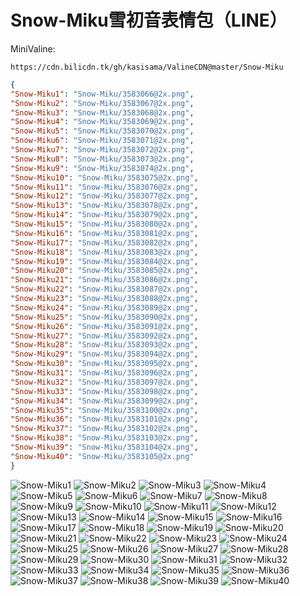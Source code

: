 # Snow-Miku雪初音表情包（LINE）

MiniValine:

`https://cdn.bilicdn.tk/gh/kasisama/ValineCDN@master/Snow-Miku`

```json
{
"Snow-Miku1": "Snow-Miku/3583066@2x.png",
"Snow-Miku2": "Snow-Miku/3583067@2x.png",
"Snow-Miku3": "Snow-Miku/3583068@2x.png",
"Snow-Miku4": "Snow-Miku/3583069@2x.png",
"Snow-Miku5": "Snow-Miku/3583070@2x.png",
"Snow-Miku6": "Snow-Miku/3583071@2x.png",
"Snow-Miku7": "Snow-Miku/3583072@2x.png",
"Snow-Miku8": "Snow-Miku/3583073@2x.png",
"Snow-Miku9": "Snow-Miku/3583074@2x.png",
"Snow-Miku10": "Snow-Miku/3583075@2x.png",
"Snow-Miku11": "Snow-Miku/3583076@2x.png",
"Snow-Miku12": "Snow-Miku/3583077@2x.png",
"Snow-Miku13": "Snow-Miku/3583078@2x.png",
"Snow-Miku14": "Snow-Miku/3583079@2x.png",
"Snow-Miku15": "Snow-Miku/3583080@2x.png",
"Snow-Miku16": "Snow-Miku/3583081@2x.png",
"Snow-Miku17": "Snow-Miku/3583082@2x.png",
"Snow-Miku18": "Snow-Miku/3583083@2x.png",
"Snow-Miku19": "Snow-Miku/3583084@2x.png",
"Snow-Miku20": "Snow-Miku/3583085@2x.png",
"Snow-Miku21": "Snow-Miku/3583086@2x.png",
"Snow-Miku22": "Snow-Miku/3583087@2x.png",
"Snow-Miku23": "Snow-Miku/3583088@2x.png",
"Snow-Miku24": "Snow-Miku/3583089@2x.png",
"Snow-Miku25": "Snow-Miku/3583090@2x.png",
"Snow-Miku26": "Snow-Miku/3583091@2x.png",
"Snow-Miku27": "Snow-Miku/3583092@2x.png",
"Snow-Miku28": "Snow-Miku/3583093@2x.png",
"Snow-Miku29": "Snow-Miku/3583094@2x.png",
"Snow-Miku30": "Snow-Miku/3583095@2x.png",
"Snow-Miku31": "Snow-Miku/3583096@2x.png",
"Snow-Miku32": "Snow-Miku/3583097@2x.png",
"Snow-Miku33": "Snow-Miku/3583098@2x.png",
"Snow-Miku34": "Snow-Miku/3583099@2x.png",
"Snow-Miku35": "Snow-Miku/3583100@2x.png",
"Snow-Miku36": "Snow-Miku/3583101@2x.png",
"Snow-Miku37": "Snow-Miku/3583102@2x.png",
"Snow-Miku38": "Snow-Miku/3583103@2x.png",
"Snow-Miku39": "Snow-Miku/3583104@2x.png",
"Snow-Miku40": "Snow-Miku/3583105@2x.png"
}
```
![Snow-Miku1](https://cdn.bilicdn.tk/gh/kasisama/ValineCDN@master/Snow-Miku/3583066@2x.png)
![Snow-Miku2](https://cdn.bilicdn.tk/gh/kasisama/ValineCDN@master/Snow-Miku/3583067@2x.png)
![Snow-Miku3](https://cdn.bilicdn.tk/gh/kasisama/ValineCDN@master/Snow-Miku/3583068@2x.png)
![Snow-Miku4](https://cdn.bilicdn.tk/gh/kasisama/ValineCDN@master/Snow-Miku/3583069@2x.png)
![Snow-Miku5](https://cdn.bilicdn.tk/gh/kasisama/ValineCDN@master/Snow-Miku/3583070@2x.png)
![Snow-Miku6](https://cdn.bilicdn.tk/gh/kasisama/ValineCDN@master/Snow-Miku/3583071@2x.png)
![Snow-Miku7](https://cdn.bilicdn.tk/gh/kasisama/ValineCDN@master/Snow-Miku/3583072@2x.png)
![Snow-Miku8](https://cdn.bilicdn.tk/gh/kasisama/ValineCDN@master/Snow-Miku/3583073@2x.png)
![Snow-Miku9](https://cdn.bilicdn.tk/gh/kasisama/ValineCDN@master/Snow-Miku/3583074@2x.png)
![Snow-Miku10](https://cdn.bilicdn.tk/gh/kasisama/ValineCDN@master/Snow-Miku/3583075@2x.png)
![Snow-Miku11](https://cdn.bilicdn.tk/gh/kasisama/ValineCDN@master/Snow-Miku/3583076@2x.png)
![Snow-Miku12](https://cdn.bilicdn.tk/gh/kasisama/ValineCDN@master/Snow-Miku/3583077@2x.png)
![Snow-Miku13](https://cdn.bilicdn.tk/gh/kasisama/ValineCDN@master/Snow-Miku/3583078@2x.png)
![Snow-Miku14](https://cdn.bilicdn.tk/gh/kasisama/ValineCDN@master/Snow-Miku/3583079@2x.png)
![Snow-Miku15](https://cdn.bilicdn.tk/gh/kasisama/ValineCDN@master/Snow-Miku/3583080@2x.png)
![Snow-Miku16](https://cdn.bilicdn.tk/gh/kasisama/ValineCDN@master/Snow-Miku/3583081@2x.png)
![Snow-Miku17](https://cdn.bilicdn.tk/gh/kasisama/ValineCDN@master/Snow-Miku/3583082@2x.png)
![Snow-Miku18](https://cdn.bilicdn.tk/gh/kasisama/ValineCDN@master/Snow-Miku/3583083@2x.png)
![Snow-Miku19](https://cdn.bilicdn.tk/gh/kasisama/ValineCDN@master/Snow-Miku/3583084@2x.png)
![Snow-Miku20](https://cdn.bilicdn.tk/gh/kasisama/ValineCDN@master/Snow-Miku/3583085@2x.png)
![Snow-Miku21](https://cdn.bilicdn.tk/gh/kasisama/ValineCDN@master/Snow-Miku/3583086@2x.png)
![Snow-Miku22](https://cdn.bilicdn.tk/gh/kasisama/ValineCDN@master/Snow-Miku/3583087@2x.png)
![Snow-Miku23](https://cdn.bilicdn.tk/gh/kasisama/ValineCDN@master/Snow-Miku/3583088@2x.png)
![Snow-Miku24](https://cdn.bilicdn.tk/gh/kasisama/ValineCDN@master/Snow-Miku/3583089@2x.png)
![Snow-Miku25](https://cdn.bilicdn.tk/gh/kasisama/ValineCDN@master/Snow-Miku/3583090@2x.png)
![Snow-Miku26](https://cdn.bilicdn.tk/gh/kasisama/ValineCDN@master/Snow-Miku/3583091@2x.png)
![Snow-Miku27](https://cdn.bilicdn.tk/gh/kasisama/ValineCDN@master/Snow-Miku/3583092@2x.png)
![Snow-Miku28](https://cdn.bilicdn.tk/gh/kasisama/ValineCDN@master/Snow-Miku/3583093@2x.png)
![Snow-Miku29](https://cdn.bilicdn.tk/gh/kasisama/ValineCDN@master/Snow-Miku/3583094@2x.png)
![Snow-Miku30](https://cdn.bilicdn.tk/gh/kasisama/ValineCDN@master/Snow-Miku/3583095@2x.png)
![Snow-Miku31](https://cdn.bilicdn.tk/gh/kasisama/ValineCDN@master/Snow-Miku/3583096@2x.png)
![Snow-Miku32](https://cdn.bilicdn.tk/gh/kasisama/ValineCDN@master/Snow-Miku/3583097@2x.png)
![Snow-Miku33](https://cdn.bilicdn.tk/gh/kasisama/ValineCDN@master/Snow-Miku/3583098@2x.png)
![Snow-Miku34](https://cdn.bilicdn.tk/gh/kasisama/ValineCDN@master/Snow-Miku/3583099@2x.png)
![Snow-Miku35](https://cdn.bilicdn.tk/gh/kasisama/ValineCDN@master/Snow-Miku/3583100@2x.png)
![Snow-Miku36](https://cdn.bilicdn.tk/gh/kasisama/ValineCDN@master/Snow-Miku/3583101@2x.png)
![Snow-Miku37](https://cdn.bilicdn.tk/gh/kasisama/ValineCDN@master/Snow-Miku/3583102@2x.png)
![Snow-Miku38](https://cdn.bilicdn.tk/gh/kasisama/ValineCDN@master/Snow-Miku/3583103@2x.png)
![Snow-Miku39](https://cdn.bilicdn.tk/gh/kasisama/ValineCDN@master/Snow-Miku/3583104@2x.png)
![Snow-Miku40](https://cdn.bilicdn.tk/gh/kasisama/ValineCDN@master/Snow-Miku/3583105@2x.png)
